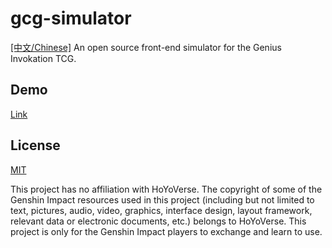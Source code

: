# gcg-simulator

[[中文/Chinese]](https://github.com/Thehrz/gcg-simulator/blob/master/README_CN.md)
An open source front-end simulator for the Genius Invokation TCG.

## Demo

[Link](https://gis.hrz.ink)

## License
[MIT](https://github.com/Thehrz/gcg-simulator/blob/master/LICENSE)

This project has no affiliation with HoYoVerse. The copyright of some of the Genshin Impact resources used in this project (including but not limited to text, pictures, audio, video, graphics, interface design, layout framework, relevant data or electronic documents, etc.) belongs to HoYoVerse. This project is only for the Genshin Impact players to exchange and learn to use.